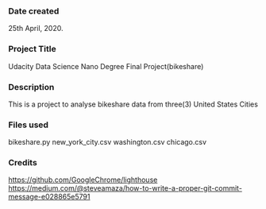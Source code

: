 ### Date created
25th April, 2020.

### Project Title
Udacity Data Science Nano Degree Final Project(bikeshare)

### Description
This is a project to analyse bikeshare data from three(3) United States Cities

### Files used
bikeshare.py
new_york_city.csv
washington.csv
chicago.csv

### Credits
https://github.com/GoogleChrome/lighthouse
https://medium.com/@steveamaza/how-to-write-a-proper-git-commit-message-e028865e5791
